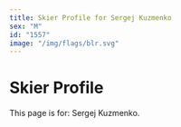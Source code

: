 ```yaml
---
title: Skier Profile for Sergej Kuzmenko
sex: "M"
id: "1557"
image: "/img/flags/blr.svg" 
---
```


# Skier Profile

This page is for: Sergej Kuzmenko.
    